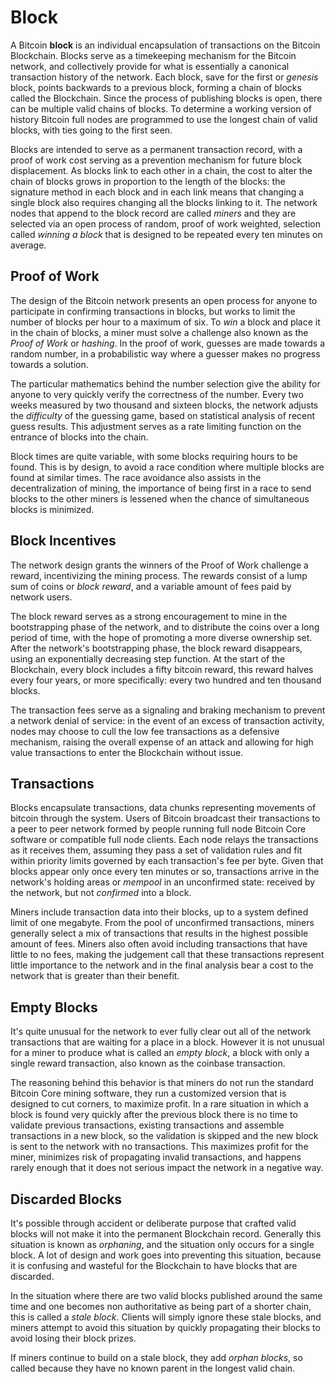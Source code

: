 # Block

A Bitcoin **block** is an individual encapsulation of transactions on the Bitcoin Blockchain. Blocks serve as a timekeeping mechanism for the Bitcoin network, and collectively provide for what is essentially a canonical transaction history of the network. Each block, save for the first or *genesis* block, points backwards to a previous block, forming a chain of blocks called the Blockchain. Since the process of publishing blocks is open, there can be multiple valid chains of blocks. To determine a working version of history Bitcoin full nodes are programmed to use the longest chain of valid blocks, with ties going to the first seen.

Blocks are intended to serve as a permanent transaction record, with a proof of work cost serving as a prevention mechanism for future block displacement. As blocks link to each other in a chain, the cost to alter the chain of blocks grows in proportion to the length of the blocks: the signature method in each block and in each link means that changing a single block also requires changing all the blocks linking to it. The network nodes that append to the block record are called *miners* and they are selected via an open process of random, proof of work weighted, selection called *winning a block* that is designed to be repeated every ten minutes on average.

## Proof of Work

The design of the Bitcoin network presents an open process for anyone to participate in confirming transactions in blocks, but works to limit the number of blocks per hour to a maximum of six. To *win* a block and place it in the chain of blocks, a miner must solve a challenge also known as the *Proof of Work* or *hashing*. In the proof of work, guesses are made towards a random number, in a probabilistic way where a guesser makes no progress towards a solution.

The particular mathematics behind the number selection give the ability for anyone to very quickly verify the correctness of the number. Every two weeks measured by two thousand and sixteen blocks, the network adjusts the *difficulty* of the guessing game, based on statistical analysis of recent guess results. This adjustment serves as a rate limiting function on the entrance of blocks into the chain.

Block times are quite variable, with some blocks requiring hours to be found. This is by design, to avoid a race condition where multiple blocks are found at similar times. The race avoidance also assists in the decentralization of mining, the importance of being first in a race to send blocks to the other miners is lessened when the chance of simultaneous blocks is minimized.

## Block Incentives

The network design grants the winners of the Proof of Work challenge a reward, incentivizing the mining process. The rewards consist of a lump sum of coins or *block reward*, and a variable amount of fees paid by network users.

The block reward serves as a strong encouragement to mine in the bootstrapping phase of the network, and to distribute the coins over a long period of time, with the hope of promoting a more diverse ownership set. After the network's bootstrapping phase, the block reward disappears, using an exponentially decreasing step function. At the start of the Blockchain, every block includes a fifty bitcoin reward, this reward halves every four years, or more specifically: every two hundred and ten thousand blocks.

The transaction fees serve as a signaling and braking mechanism to prevent a network denial of service: in the event of an excess of transaction activity, nodes may choose to cull the low fee transactions as a defensive mechanism, raising the overall expense of an attack and allowing for high value transactions to enter the Blockchain without issue. 

## Transactions

Blocks encapsulate transactions, data chunks representing movements of bitcoin through the system. Users of Bitcoin broadcast their transactions to a peer to peer network formed by people running full node Bitcoin Core software or compatible full node clients. Each node relays the transactions as it receives them, assuming they pass a set of validation rules and fit within priority limits governed by each transaction's fee per byte. Given that blocks appear only once every ten minutes or so, transactions arrive in the network's holding areas or *mempool* in an unconfirmed state: received by the network, but not *confirmed* into a block.

Miners include transaction data into their blocks, up to a system defined limit of one megabyte. From the pool of unconfirmed transactions, miners generally select a mix of transactions that results in the highest possible amount of fees. Miners also often avoid including transactions that have little to no fees, making the judgement call that these transactions represent little importance to the network and in the final analysis bear a cost to the network that is greater than their benefit.

## Empty Blocks

It's quite unusual for the network to ever fully clear out all of the network transactions that are waiting for a place in a block. However it is not unusual for a miner to produce what is called an *empty block*, a block with only a single reward transaction, also known as the coinbase transaction.

The reasoning behind this behavior is that miners do not run the standard Bitcoin Core mining software, they run a customized version that is designed to cut corners, to maximize profit. In a rare situation in which a block is found very quickly after the previous block there is no time to validate previous transactions, existing transactions and assemble transactions in a new block, so the validation is skipped and the new block is sent to the network with no transactions. This maximizes profit for the miner, minimizes risk of propagating invalid transactions, and happens rarely enough that it does not serious impact the network in a negative way.

## Discarded Blocks

It's possible through accident or deliberate purpose that crafted valid blocks will not make it into the permanent Blockchain record. Generally this situation is known as *orphaning*, and the situation only occurs for a single block. A lot of design and work goes into preventing this situation, because it is confusing and wasteful for the Blockchain to have blocks that are discarded.

In the situation where there are two valid blocks published around the same time and one becomes non authoritative as being part of a shorter chain, this is called a *stale block*. Clients will simply ignore these stale blocks, and miners attempt to avoid this situation by quickly propagating their blocks to avoid losing their block prizes.

If miners continue to build on a stale block, they add *orphan blocks*, so called because they have no known parent in the longest valid chain.

